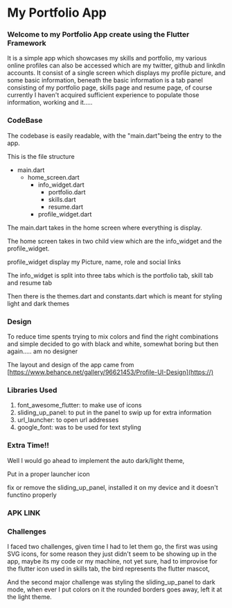 # My Portfolio App

### Welcome to my Portfolio App create using the Flutter Framework

It is a simple app which showcases my skills and portfolio, my various online profiles can also be accessed which are my twitter, github and linkdln accounts. It consist of a single screen which displays my profile picture, and some basic information, beneath the basic information is a tab panel consisting of my portfolio page, skills page and resume page, of course currently I haven't acquired sufficient experience to populate those information, working and it.....

### CodeBase

The codebase is easily readable, with the "main.dart"being the entry to the app.

This is the file structure

* main.dart
  * home_screen.dart
    * info_widget.dart
      * portfolio.dart
      * skills.dart
      * resume.dart
    * profile_widget.dart

The main.dart takes in the home screen where everything is display.

The home screen takes in two child view which are the info_widget and the profile_widget.

profile_widget display my Picture, name, role and social links

The info_widget is split into three tabs which is the portfolio tab, skill tab and resume tab

Then there is the themes.dart and constants.dart which is meant for styling light and dark themes

### Design

To reduce time spents trying to mix colors and find the right combinations and simple decided to go with black and white, somewhat boring but then again..... am no designer

The layout and design of the app came from [https://www.behance.net/gallery/96621453/Profile-UI-Design](https://)


### Libraries Used

1. font_awesome_flutter: to make use of icons
2. sliding_up_panel: to put in the panel to swip up for extra information
3. url_launcher: to open url addresses
4. google_font: was to be used for text styling


### Extra Time!!

Well I would go ahead to implement the auto dark/light theme,

Put in a proper launcher icon

fix or remove the sliding_up_panel, installed it on my device and it doesn't functino properly


### APK LINK



### Challenges

I faced two challenges, given time I had to let them go, the first was using SVG icons, for some reason they just didn't seem to be showing up in the app, maybe its my code or my machine, not yet sure, had to improvise for the flutter icon used in skills tab, the bird represents the flutter mascot,

And the second major challenge was styling the sliding_up_panel to dark mode, when ever I put colors on it the rounded borders goes away, left it at the light theme.
